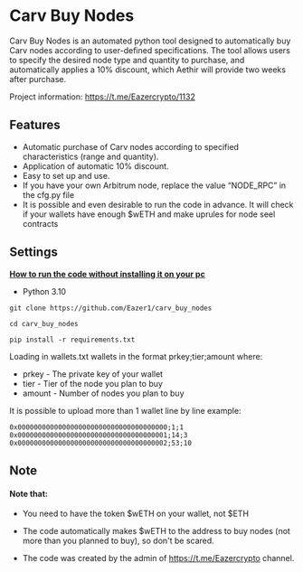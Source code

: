 # Carv Buy Nodes

Carv Buy Nodes is an automated python tool designed to automatically buy Carv nodes according to user-defined specifications. The tool allows users to specify the desired node type and quantity to purchase, and automatically applies a 10% discount, which Aethir will provide two weeks after purchase.

Project information: https://t.me/Eazercrypto/1132

## Features
- Automatic purchase of Carv nodes according to specified characteristics (range and quantity).
- Application of automatic 10% discount.
- Easy to set up and use.
- If you have your own Arbitrum node, replace the value “NODE_RPC” in the cfg.py file
- It is possible and even desirable to run the code in advance. It will check if your wallets have enough $wETH and make uprules for node seel contracts

## Settings
[**How to run the code without installing it on your pc**](https://teletype.in/@eazer/how_to_start_code_in_chrome)

- Python 3.10

```
git clone https://github.com/Eazer1/carv_buy_nodes
```
```
cd carv_buy_nodes
```
```
pip install -r requirements.txt
```

Loading in wallets.txt wallets in the format prkey;tier;amount where:
- prkey - The private key of your wallet
- tier - Tier of the node you plan to buy
- amount - Number of nodes you plan to buy

It is possible to upload more than 1 wallet line by line
example:
```
0x0000000000000000000000000000000000000;1;1
0x0000000000000000000000000000000000001;14;3
0x0000000000000000000000000000000000002;53;10
```

## Note

#### Note that:

- You need to have the token $wETH on your wallet, not $ETH
- The code automatically makes $wETH to the address to buy nodes (not more than you planned to buy), so don't be scared.

- The code was created by the admin of https://t.me/Eazercrypto channel.
